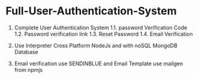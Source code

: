 # Full-User-Authentication-System
1.  Complete User Authentication System 
  1.1.  password Verification Code 
  1.2.  Password verification link 
  1.3.  Reset Password 
  1.4.  Email Verification
  
2.  Use Interpreter Cross Platform NodeJs and with noSQL MongoDB Database

3.  Email verification use SENDINBLUE and Email Template use mailgen from npmjs
